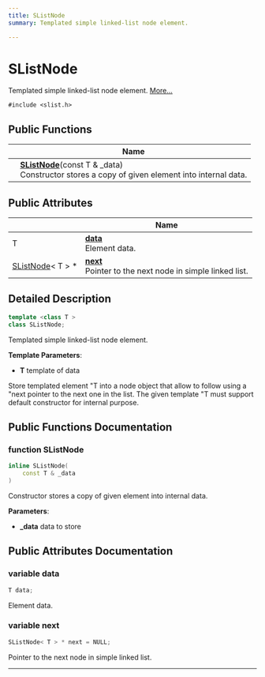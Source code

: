 ```yaml
---
title: SListNode
summary: Templated simple linked-list node element.  

---
```


# SListNode




Templated simple linked-list node element.  [More...](#detailed-description)


`#include <slist.h>`















## Public Functions

|                | Name           |
| -------------- | -------------- |
|  | **[SListNode](https://github.com/devel0/iot-utils/tree/main/data/api/Classes/class_s_list_node.md#function-slistnode)**(const T & _data) <br>Constructor stores a copy of given element into internal data.  |




## Public Attributes

|                | Name           |
| -------------- | -------------- |
| T | **[data](https://github.com/devel0/iot-utils/tree/main/data/api/Classes/class_s_list_node.md#variable-data)** <br>Element data.  |
| [SListNode](https://github.com/devel0/iot-utils/tree/main/data/api/Classes/class_s_list_node.md)< T > * | **[next](https://github.com/devel0/iot-utils/tree/main/data/api/Classes/class_s_list_node.md#variable-next)** <br>Pointer to the next node in simple linked list.  |







## Detailed Description

```cpp
template <class T >
class SListNode;
```

Templated simple linked-list node element. 




**Template Parameters**: 

  * **T** template of data 























Store templated element "T into a node object that allow to follow using a "next pointer to the next one in the list. The given template "T must support default constructor for internal purpose.











## Public Functions Documentation

### function SListNode

```cpp
inline SListNode(
    const T & _data
)
```

Constructor stores a copy of given element into internal data. 

**Parameters**: 

  * **_data** data to store 
































## Public Attributes Documentation

### variable data

```cpp
T data;
```

Element data. 




























### variable next

```cpp
SListNode< T > * next = NULL;
```

Pointer to the next node in simple linked list. 
































-------------------------------

